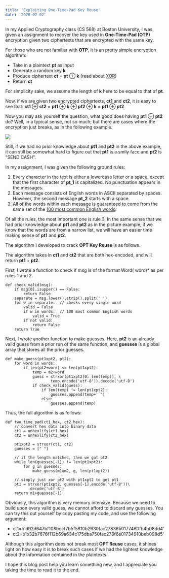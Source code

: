```yaml
---
title: 'Exploiting One-Time-Pad Key Reuse'
date: '2020-02-02'
---
```


In my Applied Cryptography class (CS 568) at Boston University, I was given an assignment to recover the key used in **One-Time-Pad (OTP)** encryption given two ciphertexts that are encrypted with the same key.

For those who are not familiar with **OTP**, it is an pretty simple encryption algorithm:

- Take in a plaintext **pt** as input
- Generate a random key **k**
- Produce ciphertext **ct** = **pt** ⊕ **k** (read about <a href = "https://en.wikipedia.org/wiki/Exclusive_or">XOR</a>)
- Return **ct**

For simplicity sake, we assume the length of **k** here to be equal to that of **pt**.

Now, if we are given two encrypted ciphertexts, **ct1** and **ct2**, it is easy to see that: **ct1** ⊕ **ct2** = **pt1** ⊕ **k** ⊕ **pt2** ⊕ **k** = **pt1** ⊕ **pt2**

Now you may ask yourself the question, what good does having **pt1** ⊕ **pt2** do? Well, in a typical sense, not so much; but there are cases where the encryption just breaks, as in the following example.

<img src='https://miro.medium.com/max/833/1*tJIwnuj8k6MVB6X7FmVDiQ.png'>

Still, if we had no prior knowledge about **pt1** and **pt2** in the above example, it can still be somewhat hard to figure out that **pt1** is a smily face and **pt2** is "SEND CASH".

In my assignment, I was given the following ground rules:

1. Every character in the text is either a lowercase letter
    or a space, except that the first character of **pt_1** is capitalized.
    No punctuation appears in the messages. 
2. Each message consists of English words in ASCII
    separated by spaces. However, the second message **pt_2** starts with a space.
3. All of the words within each message is guaranteed to come from
    the same set of the <a href = 'https://en.wikipedia.org/wiki/Most_common_words_in_English'>100 most common English words</a>.

Of all the rules, the most important one is rule 3. In the same sense that we had prior knowledge about **pt1** and **pt2** as in the picture example, if we know that the words are from a narrow list, we will have an easier time making sense of **pt1** and **pt2**.

The algorithm I developed to crack **OPT Key Reuse** is as follows.

The algorithm takes in **ct1** and **ct2** that are both hex-encoded, and will return **pt1** + **pt2**.

First, I wrote a function to check if msg is of the format Word( word)* as per rules 1 and 2.

    def check_valid(msg):
        if msg[0].isupper() == False:
            return False
        separate = msg.lower().strip().split(' ')
        for w in separate:  // checks every single word
            valid = False
            if w in words:  // 100 most common English words
                valid = True
            if not valid:
                return False
        return True

Next, I wrote another function to make guesses. Here, **pt2** is an already valid guess from a prior run of the same function, and **guesses** is a global array that stores all the prior guesses.


    def make_guess(pt1xpt2, pt2):
        for word in words:
            if len(pt2+word) <= len(pt1xpt2):
                temp = m2+word
                guess = strxor(pt1xpt2[0: len(temp)], \
                        temp.encode('utf-8')).decode('utf-8')
                if check_valid(guess):
                    if len(temp) != len(pt1xpt2):
                        guesses.append(temp+' ')
                    else:
                        guesses.append(temp)

Thus, the full algorithm is as follows:

    def two_time_pad(ct1_hex, ct2_hex):
        // convert hex data into binary data
        ct1 = unhexlify(ct1_hex)
        ct2 = unhexlify(ct2_hex)

        pt1xpt2 = strxor(ct1, ct2)
        guesses = [" "]

        // if the length matches, then we got pt2
        while len(guesses[-1]) != len(pt1xpt2):
            for g in guesses:
                make_guess(m1xm2, g, len(pt1xpt2))

        // simply just xor pt2 with pt1xpt2 to get pt1
        pt1 = strxor(pt1xpt2, guesses[-1].encode('utf-8'))\ 
              .decode('utf-8')
        return m1+guesses[-1]

Obviously, this algorithm is very memory intensive. Because we need to build upon every valid guess, we cannot afford to discard any guesses. You can try this out yourself by copy pasting my code, and use the following argument: 

- ct1=b'd92d647bf108bccf7b5f5810b2630fac27836b0177460fb4b08dd4' 
- ct2=b'b32b7676f112b69a634c175dba750fac278f6a01734910beb098d5'

Although this algorithm does not break most **OPT Reuse** cases, it shines light on how easy it is to break such cases if we had the lightest knowledge about the information contained in the plaintexts. 

I hope this blog post help you learn something new, and I appreciate you taking the time to read it to the end.
